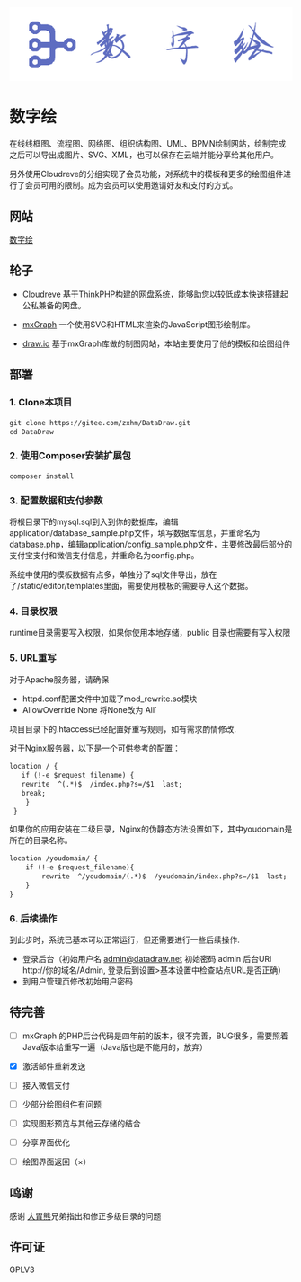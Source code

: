 ![logo_white.png](source/logo_white.png)

# 数字绘

在线线框图、流程图、网络图、组织结构图、UML、BPMN绘制网站，绘制完成之后可以导出成图片、SVG、XML，也可以保存在云端并能分享给其他用户。  

另外使用Cloudreve的分组实现了会员功能，对系统中的模板和更多的绘图组件进行了会员可用的限制。成为会员可以使用邀请好友和支付的方式。

## 网站

[数字绘](https://www.myshuju.net)

## 轮子

- [Cloudreve](https://github.com/HFO4/Cloudreve) 基于ThinkPHP构建的网盘系统，能够助您以较低成本快速搭建起公私兼备的网盘。

- [mxGraph](https://github.com/jgraph/mxgraph) 一个使用SVG和HTML来渲染的JavaScript图形绘制库。

- [draw.io](https://github.com/jgraph/drawio) 基于mxGraph库做的制图网站，本站主要使用了他的模板和绘图组件

## 部署

### 1. Clone本项目

```
git clone https://gitee.com/zxhm/DataDraw.git
cd DataDraw
```

### 2. 使用Composer安装扩展包

```
composer install
```

### 3. 配置数据和支付参数

将根目录下的mysql.sql到入到你的数据库，编辑application/database_sample.php文件，填写数据库信息，并重命名为database.php，编辑application/config_sample.php文件，主要修改最后部分的支付宝支付和微信支付信息，并重命名为config.php。  

系统中使用的模板数据有点多，单独分了sql文件导出，放在了/static/editor/templates里面，需要使用模板的需要导入这个数据。

### 4. 目录权限

runtime目录需要写入权限，如果你使用本地存储，public 目录也需要有写入权限

### 5. URL重写

对于Apache服务器，请确保
- httpd.conf配置文件中加载了mod_rewrite.so模块
- AllowOverride None 将None改为 All`

项目目录下的.htaccess已经配置好重写规则，如有需求酌情修改.

对于Nginx服务器，以下是一个可供参考的配置：

```
location / {
   if (!-e $request_filename) {
   rewrite  ^(.*)$  /index.php?s=/$1  last;
   break;
    }
 }
```

如果你的应用安装在二级目录，Nginx的伪静态方法设置如下，其中youdomain是所在的目录名称。

```
location /youdomain/ {
    if (!-e $request_filename){
        rewrite  ^/youdomain/(.*)$  /youdomain/index.php?s=/$1  last;
    }
}
```

### 6. 后续操作

到此步时，系统已基本可以正常运行，但还需要进行一些后续操作.

- 登录后台（初始用户名 admin@datadraw.net 初始密码 admin 后台URl http://你的域名/Admin, 登录后到设置>基本设置中检查站点URL是否正确）
- 到用户管理页修改初始用户密码

## 待完善

- [ ] mxGraph 的PHP后台代码是四年前的版本，很不完善，BUG很多，需要照着Java版本给重写一遍（Java版也是不能用的，放弃）
- [x] 激活邮件重新发送
- [ ] 接入微信支付
- [ ] 少部分绘图组件有问题
- [ ] 实现图形预览与其他云存储的结合
- [ ] 分享界面优化
- [ ] 绘图界面返回（×）


## 鸣谢

感谢 [大胃熊](https://gitee.com/athlon128)兄弟指出和修正多级目录的问题

## 许可证

GPLV3
